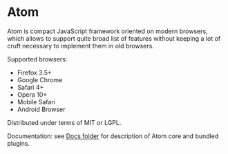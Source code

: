 Atom
====

Atom is compact JavaScript framework oriented on modern browsers, which allows
to support quite broad list of features without keeping a lot of cruft necessary
to implement them in old browsers.

Supported browsers:

* Firefox 3.5+
* Google Chrome
* Safari 4+
* Opera 10+
* Mobile Safari
* Android Browser

Distributed under terms of MIT or LGPL.

Documentation: see [Docs folder](/theshock/atomjs/tree/master/Docs) for description of Atom core and bundled plugins.


